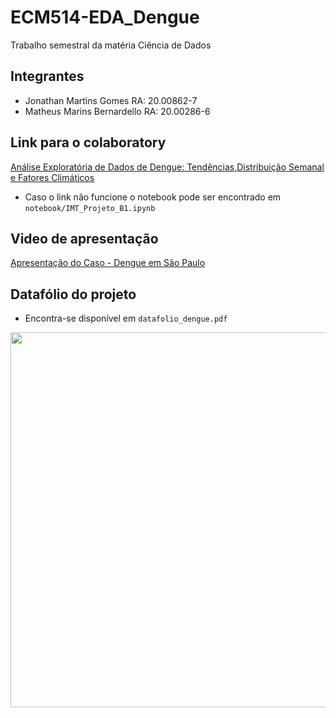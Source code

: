 # ECM514-EDA_Dengue
Trabalho semestral da matéria Ciência de Dados

## Integrantes

- Jonathan Martins Gomes RA: 20.00862-7
- Matheus Marins Bernardello RA: 20.00286-6

## Link para o colaboratory
[Análise Exploratória de Dados de Dengue: Tendências,Distribuição Semanal e Fatores Climáticos](https://colab.research.google.com/drive/1EB_Gc-8yW7JCniW8f6llurEsiO4E3tjT?usp=sharing)

- Caso o link não funcione o notebook pode ser encontrado em `notebook/IMT_Projeto_B1.ipynb`

## Video de apresentação
[Apresentação do Caso - Dengue em São Paulo](https://youtu.be/QCZ5Wim4CV0)

## Datafólio do projeto
- Encontra-se disponível em `datafolio_dengue.pdf`

<img src="./datafolio_dengue_page.jpg"   width="600">